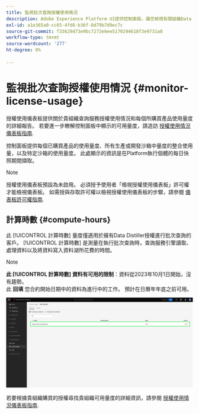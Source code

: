```yaml
---
title: 監視批次查詢授權使用情況
description: Adobe Experience Platform UI提供控制面板，讓您檢視有關組織Data Distiller授權使用情況的重要資訊。
exl-id: a1e365a0-cc65-4fd6-b36f-8d79b7d9ec7c
source-git-commit: f33629d73e9bc7273e6ee5170294618f3e9731a8
workflow-type: tm+mt
source-wordcount: '277'
ht-degree: 0%

---
```


# 監視批次查詢授權使用情況 {#monitor-license-usage}

授權使用儀表板提供關於貴組織查詢服務授權使用情況和每個所購買產品使用量度的詳細報告。 若要進一步瞭解控制面板中顯示的可用量度，請造訪 [授權使用情況儀表板指南](../../dashboards/guides/license-usage.md#available-metrics).

控制面板提供每個已購買產品的使用量度、所有生產或開發沙箱中量度的整合使用量，以及特定沙箱的使用量度。 此處顯示的資訊是在Platform執行個體的每日快照期間擷取。

>[!NOTE]
>
>授權使用儀表板預設為未啟用。 必須授予使用者「檢視授權使用儀表板」許可權才能檢視儀表板。 如需授與存取許可權以檢視授權使用儀表板的步驟，請參閱 [儀表板許可權指南](../../dashboards/permissions.md).

## 計算時數 {#compute-hours}

此 [!UICONTROL 計算時數] 量度僅適用於擁有Data Distiller授權進行批次查詢的客戶。 [!UICONTROL 計算時數] 是測量在執行批次查詢時，查詢服務引擎讀取、處理資料以及將資料寫入資料湖所花費的時間。

>[!NOTE]
>
>**此 [!UICONTROL 計算時數] 資料有可用的限制**：資料從2023年10月1日開始，沒有趨勢。<br>此 **回填** 您合約開始日期中的資料為進行中的工作。 預計在日曆年年底之前可用。

![強調顯示計算時數量度的授權使用儀表板。](../images/data-distiller/compute-hours.png)

若要根據貴組織購買的授權尋找貴組織可用量度的詳細資訊，請參閱 [授權使用情況儀表板指南](../../dashboards/guides/license-usage.md).
